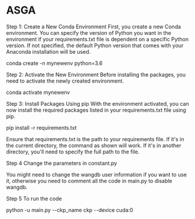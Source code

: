# ASGA


Step 1: Create a New Conda Environment
First, you create a new Conda environment. You can specify the version of Python you want in the environment if your requirements.txt file is dependent on a specific Python version. If not specified, the default Python version that comes with your Anaconda installation will be used.

conda create -n mynewenv python=3.6

Step 2: Activate the New Environment
Before installing the packages, you need to activate the newly created environment.

conda activate mynewenv

Step 3: Install Packages Using pip
With the environment activated, you can now install the required packages listed in your requirements.txt file using pip.

pip install -r requirements.txt

Ensure that requirements.txt is the path to your requirements file. If it's in the current directory, the command as shown will work. If it's in another directory, you'll need to specify the full path to the file.

Step 4 Change the parameters in constant.py

You might need to change the wangdb user information if you want to use it, otherwise you need to comment all the code in main.py to disable wangdb.

Step 5 To run the code

python -u main.py --ckp_name ckp --device cuda:0 


